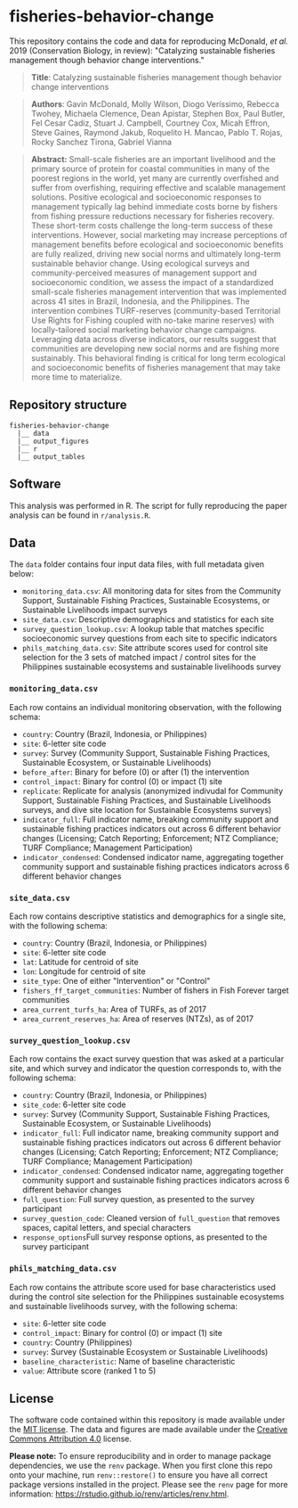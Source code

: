 # fisheries-behavior-change
This repository contains the code and data for reproducing McDonald, *et al.* 2019 (Conservation Biology, in review): "Catalyzing sustainable fisheries management though behavior change interventions."

> **Title**: Catalyzing sustainable fisheries management though behavior change interventions

> **Authors**: Gavin McDonald, Molly Wilson, Diogo Veríssimo, Rebecca Twohey, Michaela Clemence, Dean Apistar, Stephen Box, Paul Butler, Fel Cesar Cadiz, Stuart J. Campbell, Courtney Cox, Micah Effron, Steve Gaines, Raymond Jakub, Roquelito H. Mancao, Pablo T. Rojas, Rocky Sanchez Tirona, Gabriel Vianna


> **Abstract:** Small-scale fisheries are an important livelihood and the primary source of protein for coastal communities in many of the poorest regions in the world, yet many are currently overfished and suffer from overfishing, requiring effective and scalable management solutions. Positive ecological and socioeconomic responses to management typically lag behind immediate costs borne by fishers from fishing pressure reductions necessary for fisheries recovery. These short-term costs challenge the long-term success of these interventions. However, social marketing may increase perceptions of management benefits before ecological and socioeconomic benefits are fully realized, driving new social norms and ultimately long-term sustainable behavior change. Using ecological surveys and community-perceived measures of management support and socioeconomic condition, we assess the impact of a standardized small-scale fisheries management intervention that was implemented across 41 sites in Brazil, Indonesia, and the Philippines. The intervention combines TURF-reserves (community-based Territorial Use Rights for Fishing coupled with no-take marine reserves) with locally-tailored social marketing behavior change campaigns. Leveraging data across diverse indicators, our results suggest that communities are developing new social norms and are fishing more sustainably. This behavioral finding is critical for long term ecological and socioeconomic benefits of fisheries management that may take more time to materialize.  

## Repository structure  

```
fisheries-behavior-change 
  |__ data
  |__ output_figures
  |__ r
  |__ output_tables
```

## Software

This analysis was performed in R. The script for fully reproducing the paper analysis can be found in `r/analysis.R`.

## Data

The `data` folder contains four input data files, with full metadata given below:  

* `monitoring_data.csv`: All monitoring data for sites from the Community Support, Sustainable Fishing Practices, Sustainable Ecosystems, or Sustainable Livelihoods impact surveys   
* `site_data.csv`: Descriptive demographics and statistics for each site  
* `survey_question_lookup.csv`: A lookup table that matches specific socioeconomic survey questions from each site to specific indicators     
* `phils_matching_data.csv`: Site attribute scores used for control site selection for the 3 sets of matched impact / control sites for the Philippines sustainable ecosystems and sustainable livelihoods survey  

### `monitoring_data.csv`

Each row contains an individual monitoring observation, with the following schema:

* `country`: Country (Brazil, Indonesia, or Philippines)  
* `site`: 6-letter site code 
* `survey`: Survey (Community Support, Sustainable Fishing Practices, Sustainable Ecosystem, or Sustainable Livelihoods)  
* `before_after`: Binary for before (0) or after (1) the intervention  
* `control_impact`: Binary for control (0) or impact (1) site 
* `replicate`: Replicate for analysis (anonymized indivudal for Community Support, Sustainable Fishing Practices, and Sustainable Livelihoods surveys, and dive site location for Sustainable Ecosystems surveys)  
* `indicator_full`: Full indicator name, breaking community support and sustainable fishing practices indicators out across 6 different behavior changes (Licensing; Catch Reporting; Enforcement; NTZ Compliance; TURF Compliance; Management Participation)  
* `indicator_condensed`: Condensed indicator name, aggregating together community support and sustainable fishing practices indicators across 6 different behavior changes 

### `site_data.csv`  

Each row contains descriptive statistics and demographics for a single site, with the following schema:  

* `country`: Country (Brazil, Indonesia, or Philippines)  
* `site`: 6-letter site code 
* `lat`: Latitude for centroid of site
* `lon`: Longitude for centroid of site
* `site_type`: One of either "Intervention" or "Control"
* `fishers_ff_target_communities`: Number of fishers in Fish Forever target communities  
* `area_current_turfs_ha`: Area of TURFs, as of 2017  
* `area_current_reserves_ha`: Area of reserves (NTZs), as of 2017 


### `survey_question_lookup.csv`

Each row contains the exact survey question that was asked at a particular site, and which survey and indicator the question corresponds to, with the following schema:

* `country`: Country (Brazil, Indonesia, or Philippines)  
* `site_code`: 6-letter site code 
* `survey`: Survey (Community Support, Sustainable Fishing Practices, Sustainable Ecosystem, or Sustainable Livelihoods)  
* `indicator_full`: Full indicator name, breaking community support and sustainable fishing practices indicators out across 6 different behavior changes (Licensing; Catch Reporting; Enforcement; NTZ Compliance; TURF Compliance; Management Participation)  
* `indicator_condensed`: Condensed indicator name, aggregating together community support and sustainable fishing practices indicators across 6 different behavior changes 
* `full_question`: Full survey question, as presented to the survey participant   
* `survey_question_code`: Cleaned version of `full_question` that removes spaces, capital letters, and special characters  
* `response_options`Full survey response options, as presented to the survey participant  

### `phils_matching_data.csv`

Each row contains the attribute score used for base characteristics used during the control site selection for the Philippines sustainable ecosystems and sustainable livelihoods survey, with the following schema:

* `site`: 6-letter site code 
* `control_impact`: Binary for control (0) or impact (1) site 
* `country`: Country (Philippines)  
* `survey`: Survey (Sustainable Ecosystem or Sustainable Livelihoods)  
* `baseline_characteristic`: Name of baseline characteristic  
* `value`: Attribute score (ranked 1 to 5)  

## License

The software code contained within this repository is made available under the [MIT license](http://opensource.org/licenses/mit-license.php). The data and figures are made available under the [Creative Commons Attribution 4.0](https://creativecommons.org/licenses/by/4.0/) license.

**Please note:** To ensure reproducibility and in order to manage package dependencies, we use the `renv` package. When you first clone this repo onto your machine, run `renv::restore()` to ensure you have all correct package versions installed in the project. Please see the `renv` page for more information: https://rstudio.github.io/renv/articles/renv.html.